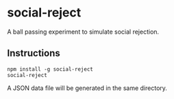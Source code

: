 # social-reject
A ball passing experiment to simulate social rejection.

## Instructions
```
npm install -g social-reject
social-reject
```
A JSON data file will be generated in the same directory.